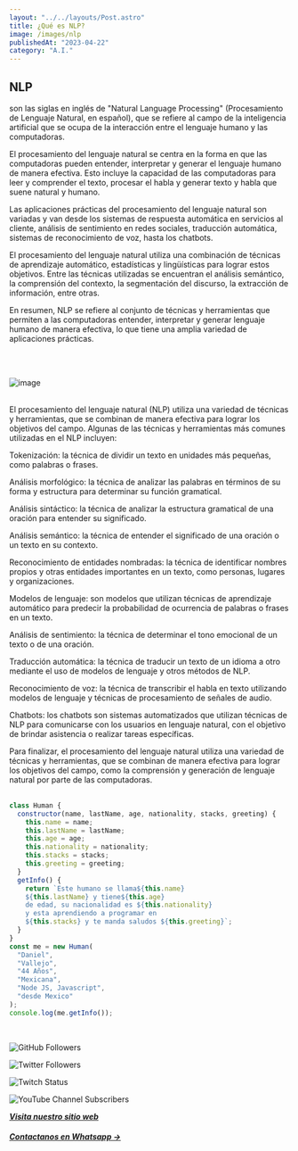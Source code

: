```yaml
---
layout: "../../layouts/Post.astro"
title: ¿Qué es NLP?
image: /images/nlp
publishedAt: "2023-04-22"
category: "A.I."
---
```


## NLP

son las siglas en inglés de "Natural Language Processing" (Procesamiento de Lenguaje Natural, en español), que se refiere al campo de la inteligencia artificial que se ocupa de la interacción entre el lenguaje humano y las computadoras.

El procesamiento del lenguaje natural se centra en la forma en que las computadoras pueden entender, interpretar y generar el lenguaje humano de manera efectiva. Esto incluye la capacidad de las computadoras para leer y comprender el texto, procesar el habla y generar texto y habla que suene natural y humano.

Las aplicaciones prácticas del procesamiento del lenguaje natural son variadas y van desde los sistemas de respuesta automática en servicios al cliente, análisis de sentimiento en redes sociales, traducción automática, sistemas de reconocimiento de voz, hasta los chatbots.

El procesamiento del lenguaje natural utiliza una combinación de técnicas de aprendizaje automático, estadísticas y lingüísticas para lograr estos objetivos. Entre las técnicas utilizadas se encuentran el análisis semántico, la comprensión del contexto, la segmentación del discurso, la extracción de información, entre otras.

En resumen, NLP se refiere al conjunto de técnicas y herramientas que permiten a las computadoras entender, interpretar y generar lenguaje humano de manera efectiva, lo que tiene una amplia variedad de aplicaciones prácticas.

<br>

<br>

![image](https://i.pinimg.com/564x/d6/92/5b/d6925befc6f6954541ea7d0081158334.jpg)
<br>
<br>

El procesamiento del lenguaje natural (NLP) utiliza una variedad de técnicas y herramientas, que se combinan de manera efectiva para lograr los objetivos del campo. Algunas de las técnicas y herramientas más comunes utilizadas en el NLP incluyen:

Tokenización: la técnica de dividir un texto en unidades más pequeñas, como palabras o frases.

Análisis morfológico: la técnica de analizar las palabras en términos de su forma y estructura para determinar su función gramatical.

Análisis sintáctico: la técnica de analizar la estructura gramatical de una oración para entender su significado.

Análisis semántico: la técnica de entender el significado de una oración o un texto en su contexto.

Reconocimiento de entidades nombradas: la técnica de identificar nombres propios y otras entidades importantes en un texto, como personas, lugares y organizaciones.

Modelos de lenguaje: son modelos que utilizan técnicas de aprendizaje automático para predecir la probabilidad de ocurrencia de palabras o frases en un texto.

Análisis de sentimiento: la técnica de determinar el tono emocional de un texto o de una oración.

Traducción automática: la técnica de traducir un texto de un idioma a otro mediante el uso de modelos de lenguaje y otros métodos de NLP.

Reconocimiento de voz: la técnica de transcribir el habla en texto utilizando modelos de lenguaje y técnicas de procesamiento de señales de audio.

Chatbots: los chatbots son sistemas automatizados que utilizan técnicas de NLP para comunicarse con los usuarios en lenguaje natural, con el objetivo de brindar asistencia o realizar tareas específicas.

Para finalizar, el procesamiento del lenguaje natural utiliza una variedad de técnicas y herramientas, que se combinan de manera efectiva para lograr los objetivos del campo, como la comprensión y generación de lenguaje natural por parte de las computadoras.
<br>
<br>

```js
class Human {
  constructor(name, lastName, age, nationality, stacks, greeting) {
    this.name = name;
    this.lastName = lastName;
    this.age = age;
    this.nationality = nationality;
    this.stacks = stacks;
    this.greeting = greeting;
  }
  getInfo() {
    return `Este humano se llama${this.name}
    ${this.lastName} y tiene${this.age}
    de edad, su nacionalidad es ${this.nationality}
    y esta aprendiendo a programar en 
    ${this.stacks} y te manda saludos ${this.greeting}`;
  }
}
const me = new Human(
  "Daniel",
  "Vallejo",
  "44 Años",
  "Mexicana",
  "Node JS, Javascript",
  "desde Mexico"
);
console.log(me.getInfo());
```

<br/>

![GitHub Followers](https://img.shields.io/github/followers/DanyVeneno?style=social)

![Twitter Followers](https://img.shields.io/twitter/follow/venenodigital?style=social)

![Twitch Status](https://img.shields.io/twitch/status/yehiibhii?style=social)

![YouTube Channel Subscribers](https://img.shields.io/youtube/channel/subscribers/UC8UhdMAKJX56O2PY8kzBIlw?style=social)

[**_Visita nuestro sitio web_**](https://juanitovenenoestudio.up.railway.app/)

<a
    href="https://wa.me/5610731990?text=Hola%20me%20interesan%20tus%20servicios%20de%20desarrollo%20web"
    id="llamada"
    target="_blank"
      ><h5>Contactanos en Whatsapp →</h5></a>

